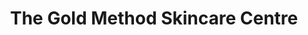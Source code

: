 ---
title: "The Gold Method Skincare Centre"
url: /st-johns/the-gold-method-skincare-centre/
shop: Kosmetik
---
